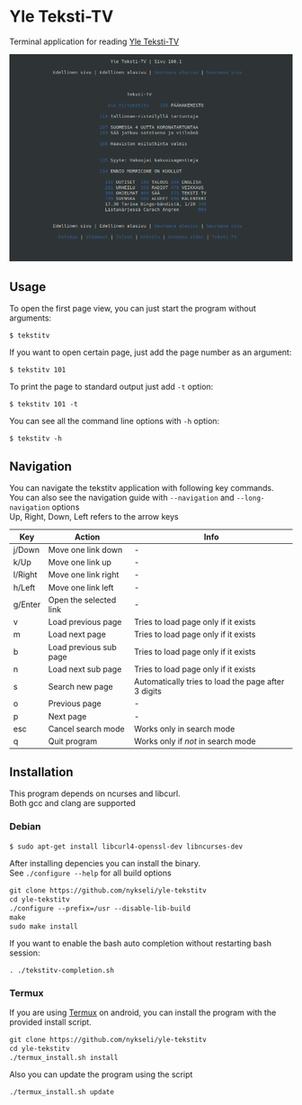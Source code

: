 # Yle Teksti-TV
Terminal application for reading [Yle Teksti-TV](https://yle.fi/tekstitv/txt/100_0001.htm)

![Image of teksti-tv](teksti-tv.png)


## Usage

To open the first page view, you can just start the program without arguments:
```
$ tekstitv
```

If you want to open certain page, just add the page number as an argument:
```
$ tekstitv 101
```

To print the page to standard output just add `-t` option:
```
$ tekstitv 101 -t
```

You can see all the command line options with `-h` option:
```
$ tekstitv -h
```

## Navigation

You can navigate the tekstitv application with following key commands.
<br />
You can also see the navigation guide with `--navigation` and `--long-navigation` options
<br />
Up, Right, Down, Left refers to the arrow keys

| Key | Action | Info |
| --- | ------ | ---- |
| j/Down | Move one link down | - |
| k/Up | Move one link up | - |
| l/Right | Move one link right | - |
| h/Left | Move one link left | - |
| g/Enter | Open the selected link | - |
| v | Load previous page | Tries to load page only if it exists |
| m | Load next page | Tries to load page only if it exists |
| b | Load previous sub page | Tries to load page only if it exists |
| n | Load next sub page | Tries to load page only if it exists |
| s | Search new page | Automatically tries to load the page after 3 digits |
| o | Previous page | - |
| p | Next page | - |
| esc | Cancel search mode | Works only in search mode |
| q | Quit program | Works only if *not* in search mode |

## Installation

This program depends on ncurses and libcurl.
<br />
Both gcc and clang are supported

### Debian

```
$ sudo apt-get install libcurl4-openssl-dev libncurses-dev
```

After installing depencies you can install the binary.
<br />
See `./configure --help` for all build options
```
git clone https://github.com/nykseli/yle-tekstitv
cd yle-tekstitv
./configure --prefix=/usr --disable-lib-build
make
sudo make install
```
If you want to enable the bash auto completion without restarting bash session:
```
. ./tekstitv-completion.sh
```

### Termux

If you are using [Termux](https://termux.com/) on android, you can install the program with the provided install script.

```
git clone https://github.com/nykseli/yle-tekstitv
cd yle-tekstitv
./termux_install.sh install
```

Also you can update the program using the script
```
./termux_install.sh update
```
